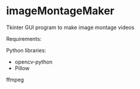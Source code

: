 # imageMontageMaker
Tkinter GUI program to make image montage videos

Requirements:

Python libraries:
- opencv-python
- Pillow
  
ffmpeg
